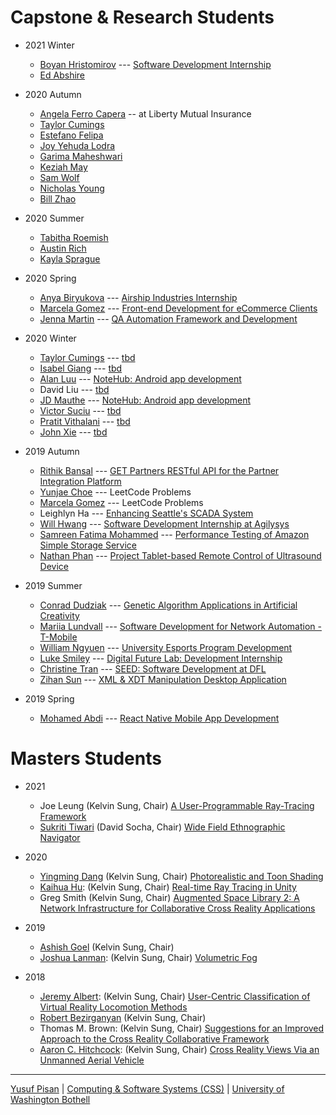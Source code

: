 
# Capstone & Research Students

- 2021 Winter
  - [Boyan Hristomirov](https://www.linkedin.com/in/bhristov96/) --- [Software Development Internship](./people/boyanhristomirov)
  - [Ed Abshire](https://www.linkedin.com/in/eabshire/)

- 2020 Autumn
  - [Angela Ferro Capera](https://www.linkedin.com/in/angela-ferro-capera/) -- at Liberty Mutual Insurance
  - [Taylor Cumings](https://www.linkedin.com/in/tcumings/)
  - [Estefano Felipa](https://www.linkedin.com/in/estefanofelipa/)
  - [Joy Yehuda Lodra](https://www.linkedin.com/in/joy-lodra-888b9615a/)
  - [Garima Maheshwari](https://www.linkedin.com/in/garima-maheshwari-802511179/)
  - [Keziah May](https://www.linkedin.com/in/keziahmay/)
  - [Sam Wolf](https://www.linkedin.com/in/sam-f-wolf/)
  - [Nicholas Young](https://www.linkedin.com/in/nicholas-young-00262a153/)
  - [Bill Zhao](https://www.linkedin.com/in/iambillzhao/)

- 2020 Summer
  - [Tabitha Roemish](https://www.linkedin.com/in/tabitha-roemish-589b5956/)
  - [Austin Rich](https://www.linkedin.com/in/auserich/)
  - [Kayla Sprague](https://www.linkedin.com/in/kayla-sprague/)
  
- 2020 Spring
  - [Anya Biryukova](https://www.linkedin.com/in/anyabiryukova/) --- [Airship Industries Internship](./people/anyabiryukova)
  - [Marcela Gomez](https://www.linkedin.com/in/mgomezuwb/) --- [Front-end Development for eCommerce Clients](./people/marcelagomez)
  - [Jenna Martin](https://www.linkedin.com/in/jennamartin90/) --- [QA Automation Framework and Development](./people/jennamartin)

- 2020 Winter
  - [Taylor Cumings](https://www.linkedin.com/in/tcumings/) --- [tbd](./people/taylorcumings)
  - [Isabel Giang](https://www.linkedin.com/in/isabel-giang/) --- [tbd](./people/isabelgang)
  - [Alan Luu](https://www.linkedin.com/in/alan-luu-579837107/) --- [NoteHub: Android app development](./people/alanluu)
  - David Liu --- [tbd](./people/davidliu)
  - [JD Mauthe](https://www.linkedin.com/in/jdmauthe/) --- [NoteHub: Android app development](./people/jdmauthe)
  - [Victor Suciu](https://www.linkedin.com/in/victorsuciu/) --- [tbd](./people/victorsucio)
  - [Pratit Vithalani](https://www.linkedin.com/in/pratit-vithalani/) --- [tbd](./people/pratitvithalani)
  - [John Xie](https://www.linkedin.com/in/jxie29/) --- [tbd](./people/johnxie)

- 2019 Autumn
  - [Rithik Bansal](https://www.linkedin.com/in/rithikbansal05/) --- [GET Partners RESTful API for the Partner Integration Platform](./people/rithikbansal)
  - [Yunjae Choe](https://www.linkedin.com/in/yunjae-cho/) --- LeetCode Problems
  - [Marcela Gomez](https://www.linkedin.com/in/mgomezuwb/) --- LeetCode Problems
  - Leighlyn Ha --- [Enhancing Seattle's SCADA System](./people/leighlynha)
  - [Will Hwang](https://www.linkedin.com/in/will-hwang/) --- [Software Development Internship at Agilysys](./people/willhwang)
  - [Samreen Fatima Mohammed](https://www.linkedin.com/in/samreen-mohammed-6b3492192/) --- [Performance Testing of Amazon Simple Storage Service](./people/samreenmohammed)
  - [Nathan Phan](https://www.linkedin.com/in/nathan-p-033a06112/) --- [Project Tablet-based Remote Control of Ultrasound Device](./people/nathanphan)
  
- 2019 Summer
  - [Conrad Dudziak](https://www.linkedin.com/in/conrad-dudziak-1a4b1716b/) --- [Genetic Algorithm Applications in Artificial Creativity](./people/conraddudziak)
  - [Mariia Lundvall](https://www.linkedin.com/in/marialundvall/) --- [Software Development for Network Automation - T-Mobile](./people/mariialundvall)
  - [William Ngyuen](https://www.linkedin.com/in/willnguyen18/) --- [University Esports Program Development](./people/williamnguyen)
  - [Luke Smiley](https://www.linkedin.com/in/luke-smiley-7bb111184/) --- [Digital Future Lab: Development Internship](./people/lukesmiley)
  - [Christine Tran](https://www.linkedin.com/in/christine-tran-a0831014a/) --- [SEED: Software Development at DFL](./people/christinetran)
  - [Zihan Sun](https://www.linkedin.com/in/zihan-sun/) --- [XML & XDT Manipulation Desktop Application](./people/zihansun)

- 2019 Spring
  - [Mohamed Abdi](https://www.linkedin.com/in/moabdi21/) --- [React Native Mobile App Development](./people/mohamedabdi)

# Masters Students

- 2021
  - Joe Leung (Kelvin Sung, Chair) [A User-Programmable Ray-Tracing Framework](./people/joeleung)
  - [Sukriti Tiwari](https://www.linkedin.com/in/tiwarisukriti/) (David Socha, Chair) [Wide Field Ethnographic Navigator](./people/sukrititiwari)
- 2020
  - [Yingming Dang](https://www.linkedin.com/in/yingming-dang-05a05b141/) (Kelvin Sung, Chair) [Photorealistic and Toon Shading](./people/yingmingdang)
  - [Kaihua Hu](https://www.linkedin.com/in/kaihuahu/): (Kelvin Sung, Chair) [Real-time Ray Tracing in Unity](./people/kaihuaha)
  - Greg Smith (Kelvin Sung, Chair) [Augmented Space Library 2: A Network Infrastructure for Collaborative Cross Reality Applications](./people/gregorysmith)
  
- 2019
  - [Ashish Goel](https://www.linkedin.com/in/goel-ashish/) (Kelvin Sung, Chair)
  - [Joshua Lanman](https://www.linkedin.com/in/joshlanman/):  (Kelvin Sung, Chair) [Volumetric Fog](./people/joshualanman)
  
- 2018
  - [Jeremy Albert](https://www.linkedin.com/in/jeremy3681/):  (Kelvin Sung, Chair) [User-Centric Classification of Virtual Reality Locomotion Methods](./people/jeremyalbert)
  - [Robert Bezirganyan](https://www.linkedin.com/in/robert-bezirganyan-095a9b4b/)  (Kelvin Sung, Chair)
  - Thomas M. Brown:  (Kelvin Sung, Chair) [Suggestions for an Improved Approach to the Cross Reality Collaborative Framework](./people/thomasbrown)
  - [Aaron C. Hitchcock](https://www.linkedin.com/in/aaron-hitchcock/):  (Kelvin Sung, Chair) [Cross Reality Views Via an Unmanned Aerial Vehicle](./people/aaronhitchcock)

***

[Yusuf Pisan](https://pisanorg.github.io/yusuf/) | [Computing & Software Systems (CSS)](https://www.uwb.edu/css) | [University of Washington Bothell](https://www.uwb.edu/)
